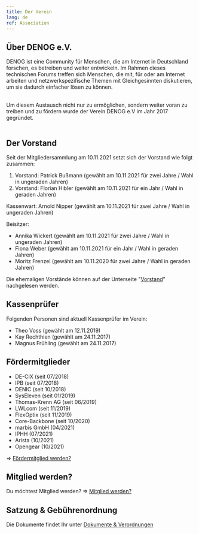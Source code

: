 ```yaml
---
title: Der Verein
lang: de
ref: Association
---
```


## Über DENOG e.V.
DENOG ist eine Community für Menschen, die am Internet in Deutschland forschen, es betreiben und weiter entwickeln. Im Rahmen dieses technischen Forums treffen sich Menschen, die mit, für oder am Internet arbeiten und netzwerkspezifische Themen mit Gleichgesinnten diskutieren, um sie dadurch einfacher lösen zu können.
<br />
<br /> 

Um diesem Austausch nicht nur zu ermöglichen, sondern weiter voran zu treiben und zu fördern wurde der Verein DENOG e.V im Jahr 2017 gegründet.
<br /> 
<br /> 


## Der Vorstand 

Seit der Mitgliedersammlung am 10.11.2021 setzt sich der Vorstand wie folgt zusammen: 

1. Vorstand: Patrick Bußmann (gewählt am 10.11.2021 für zwei Jahre / Wahl in ungeraden Jahren) 
2. Vorstand: Florian Hibler (gewählt am 10.11.2021 für ein Jahr / Wahl in geraden Jahren)

Kassenwart: Arnold Nipper (gewählt am 10.11.2021 für zwei Jahre / Wahl in ungeraden Jahren)

Beisitzer:
- Annika Wickert (gewählt am 10.11.2021 für zwei Jahre / Wahl in ungeraden Jahren)
- Fiona Weber (gewählt am 10.11.2021 für ein Jahr / Wahl in geraden Jahren)
- Moritz Frenzel (gewählt am 10.11.2020 für zwei Jahre / Wahl in geraden Jahren)


Die ehemaligen Vorstände können auf der Unterseite "<a href="board.html">Vorstand</a>" nachgelesen werden. 


## Kassenprüfer 

Folgenden Personen sind aktuell Kassenprüfer im Verein:

- Theo Voss (gewählt am 12.11.2019)
- Kay Rechthien (gewählt am 24.11.2017) 
- Magnus Frühling (gewählt am 24.11.2017) 


## Fördermitglieder

- DE-CIX (seit 07/2018)
- IPB (seit 07/2018)
- DENIC (seit 10/2018)
- SysEleven (seit 01/2019)
- Thomas-Krenn AG (seit 06/2019)
- LWLcom (seit 11/2019)
- FlexOptix (seit 11/2019)
- Core-Backbone (seit 10/2020)
- marbis GmbH (04/2021)
- IPHH (07/2021)
- Arista (10/2021)
- Opengear (10/2021)

=> <a href="become_sustaining_member.html">Fördermitglied werden?</a>


## Mitglied werden? 

Du möchtest Mitglied werden? => <a href="become_member.html">Mitglied werden?</a>


## Satzung & Gebührenordnung

Die Dokumente findet Ihr unter <a href="documents.html">Dokumente & Verordnungen</a>

